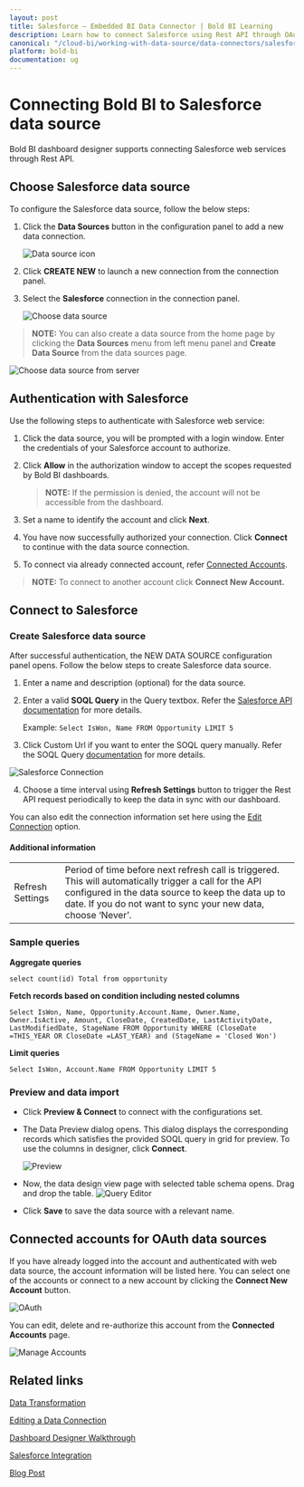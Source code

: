 ```yaml
---
layout: post
title: Salesforce – Embedded BI Data Connector | Bold BI Learning
description: Learn how to connect Salesforce using Rest API through OAuth-based authentication with Bold BI Embedded.
canonical: "/cloud-bi/working-with-data-source/data-connectors/salesforce/"
platform: bold-bi
documentation: ug
---
```


# Connecting Bold BI to Salesforce data source
Bold BI dashboard designer supports connecting Salesforce web services through Rest API. 

## Choose Salesforce data source
To configure the Salesforce data source, follow the below steps:
1. Click the **Data Sources** button in the configuration panel to add a new data connection.

   ![Data source icon](/static/assets/embedded/working-with-datasource/data-connectors/images/common/DataSourcesIcon.png)

2. Click **CREATE NEW** to launch a new connection from the connection panel.
3. Select the **Salesforce** connection in the connection panel.

   ![Choose data source](/static/assets/embedded/working-with-datasource/data-connectors/images/Salesforce/ChooseDS.png)

> **NOTE:**  You can also create a data source from the home page by clicking the **Data Sources** menu from left menu panel and **Create Data Source** from the data sources page.

   ![Choose data source from server](/static/assets/embedded/working-with-datasource/data-connectors/images/Salesforce/ChooseDS_Server.png)

## Authentication with Salesforce
Use the following steps to authenticate with Salesforce web service:

1. Click the data source, you will be prompted with a login window. Enter the credentials of your Salesforce account to authorize.
2. Click **Allow** in the authorization window to accept the scopes requested by Bold BI dashboards.

   > **NOTE:**  If the permission is denied, the account will not be accessible from the dashboard.

3. Set a name to identify the account and click **Next**. 
4. You have now successfully authorized your connection. Click **Connect** to continue with the data source connection.
5. To connect via already connected account, refer [Connected Accounts](/embedded-bi/working-with-data-source/data-connectors/salesforce/#connected-accounts-for-oauth-data-sources).

> **NOTE:**  To connect to another account click **Connect New Account.**


## Connect to Salesforce
### Create Salesforce data source
After successful authentication, the NEW DATA SOURCE configuration panel opens. Follow the below steps to create Salesforce data source.
1. Enter a name and description (optional) for the data source.
2. Enter a valid **SOQL Query** in the Query textbox. Refer the [Salesforce API documentation](https://developer.salesforce.com/docs/atlas.en-us.soql_sosl.meta/soql_sosl/sforce_api_calls_soql_sosl_intro.htm) for more details.

    Example: `Select IsWon, Name FROM Opportunity LIMIT 5`

3. Click Custom Url if you want to enter the SOQL query manually. Refer the SOQL Query [documentation](https://developer.salesforce.com/docs/atlas.en-us.api_rest.meta/api_rest/using_resources_working_with_searches_and_queries.htm) for more details.

 ![Salesforce Connection](/static/assets/embedded/working-with-datasource/data-connectors/images/Salesforce/salesforce-connection.png)

4. Choose a time interval using **Refresh Settings** button to trigger the Rest API request periodically to keep the data in sync with our dashboard.

You can also edit the connection information set here using the [Edit Connection](/embedded-bi/working-with-data-source/editing-a-data-connection/) option.

#### Additional information
<table width="600">
<tr>
<td>
Refresh Settings
</td>
<td>
Period of time before next refresh call is triggered. This will automatically trigger a call for the API configured in the data source to keep the data up to date. If you do not want to sync your new data, choose ‘Never’.
</td>
</tr>
</table>

### Sample queries

**Aggregate queries**

`select count(id) Total from opportunity`

**Fetch records based on condition including nested columns**

`Select IsWon, Name, Opportunity.Account.Name, Owner.Name, Owner.IsActive, Amount, CloseDate, CreatedDate, LastActivityDate, LastModifiedDate, StageName FROM Opportunity WHERE (CloseDate =THIS_YEAR OR CloseDate =LAST_YEAR) and (StageName = 'Closed Won')`

**Limit queries**

`Select IsWon, Account.Name FROM Opportunity LIMIT 5`

### Preview and data import
* Click **Preview & Connect** to connect with the configurations set.
* The Data Preview dialog opens. This dialog displays the corresponding records which satisfies the provided SOQL query in grid for preview. To use the columns in designer, click **Connect**.

   ![Preview](/static/assets/embedded/working-with-datasource/data-connectors/images/Salesforce/Preview.png)

* Now, the data design view page with selected table schema opens. Drag and drop the table.
   ![Query Editor](/static/assets/embedded/working-with-datasource/data-connectors/images/Salesforce/QueryEditor.png)

* Click **Save** to save the data source with a relevant name.

## Connected accounts for OAuth data sources
If you have already logged into the account and authenticated with web data source, the account information will be listed here. You can select one of the accounts or connect to a new account by clicking the **Connect New Account** button.

   ![OAuth](/static/assets/embedded/working-with-datasource/data-connectors/images/Salesforce/OAuthDS.png)

You can edit, delete and re-authorize this account from the **Connected Accounts** page.

   ![Manage Accounts](/static/assets/embedded/working-with-datasource/data-connectors/images/Salesforce/ManageDS.png)

## Related links
[Data Transformation](/embedded-bi/working-with-data-source/transforming-data/joining-table/)

[Editing a Data Connection](/embedded-bi/working-with-data-source/editing-a-data-connection/)   

[Dashboard Designer Walkthrough](/embedded-bi/getting-started/quick-start/)

[Salesforce Integration](https://www.boldbi.com/integrations/salesforce?utm_source=syncfusion&utm_medium=documentation&utm_campaign=boldbisalesforceintegration)

[Blog Post](https://www.boldbi.com/blog/measuring-email-campaign-performance-with-mailchimp-and-salesforce-crm-data-using-bold-bi)